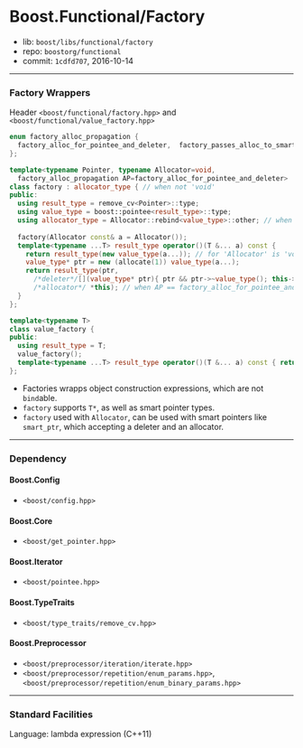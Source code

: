 # Boost.Functional/Factory

* lib: `boost/libs/functional/factory`
* repo: `boostorg/functional`
* commit: `1cdfd707`, 2016-10-14

------
### Factory Wrappers

Header `<boost/functional/factory.hpp>` and `<boost/functional/value_factory.hpp>`

```c++
enum factory_alloc_propagation {
  factory_alloc_for_pointee_and_deleter,  factory_passes_alloc_to_smart_pointer
};

template<typename Pointer, typename Allocator=void,
  factory_alloc_propagation AP=factory_alloc_for_pointee_and_deleter>
class factory : allocator_type { // when not 'void'
public:
  using result_type = remove_cv<Pointer>::type;
  using value_type = boost::pointee<result_type>::type;
  using allocator_type = Allocator::rebind<value_type>::other; // when not 'void'
  
  factory(Allocator const& a = Allocator());
  template<typename ...T> result_type operator()(T &... a) const {
    return result_type(new value_type(a...)); // for 'Allocator' is 'void'
    value_type* ptr = new (allocate(1)) value_type(a...);
    return result_type(ptr,
      /*deleter*/[](value_type* ptr){ ptr && ptr->~value_type(); this->deallocate(ptr, 1); },
      /*allocator*/ *this); // when AP == factory_alloc_for_pointee_and_deleter
  }
};

template<typename T>
class value_factory {
public:
  using result_type = T;
  value_factory();
  template<typename ...T> result_type operator()(T &... a) const { return T(a...); }
};
```

* Factories wrapps object construction expressions, which are not `bind`able.
* `factory` supports `T*`, as well as smart pointer types.
* `factory` used with `Allocator`, can be used with smart pointers like `smart_ptr`, which accepting
  a deleter and an allocator.

------
### Dependency

#### Boost.Config

* `<boost/config.hpp>`

#### Boost.Core

* `<boost/get_pointer.hpp>`

#### Boost.Iterator

* `<boost/pointee.hpp>`

#### Boost.TypeTraits

* `<boost/type_traits/remove_cv.hpp>`

#### Boost.Preprocessor

* `<boost/preprocessor/iteration/iterate.hpp>`
* `<boost/preprocessor/repetition/enum_params.hpp>`, `<boost/preprocessor/repetition/enum_binary_params.hpp>`

------
### Standard Facilities

Language: lambda expression (C++11)
